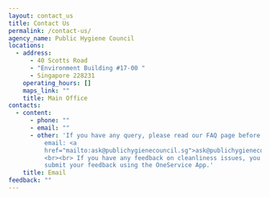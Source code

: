 ```yaml
---
layout: contact_us
title: Contact Us
permalink: /contact-us/
agency_name: Public Hygiene Council
locations:
  - address:
      - 40 Scotts Road
      - "Environment Building #17-00 "
      - Singapore 228231
    operating_hours: []
    maps_link: ""
    title: Main Office
contacts:
  - content:
      - phone: ""
      - email: ""
      - other: 'If you have any query, please read our FAQ page before dropping us an
          email: <a
          href="mailto:ask@publichygienecouncil.sg">ask@publichygienecouncil.sg</a>.
          <br><br> If you have any feedback on cleanliness issues, you may
          submit your feedback using the OneService App.'
    title: Email
feedback: ""
---
```

